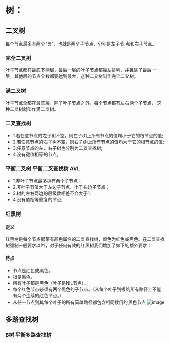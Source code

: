 # 树：
## 二叉树
每个节点最多有两个“叉”，也就是两个子节点，分别是左子节
点和右子节点。
### 完全二叉树
叶子节点都在最底下两层，最后一层的叶子节点都靠左排列，并且除了最后
一层，其他层的节点个数都要达到最大，这种二叉树叫作完全二叉树。
### 满二叉树
叶子节点全都在最底层，除了叶子节点之外，每个节点都有左右两个子节点，
这种二叉树就叫作满二叉树。
### 二叉查找树
* 1.若任意节点的左子树不空，则左子树上所有节点的值均小于它的根节点的值;
* 2.若任意节点的右子树不空，则右子树上所有节点的值均大于它的根节点的值;
* 3.任意节点的左、右子树也分别为二叉查找树;
* 4.没有键值相等的节点。
### 平衡二叉树 平衡二叉查找树 AVL
* 1.非叶子节点最多拥有两个子节点；
* 2.非叶子节值大于左边子节点、小于右边子节点；
* 3.树的左右两边的层级数相差不会大于1;
* 4.没有值相等重复的节点;
### 红黑树
#### 定义
红黑树是每个节点都带有颜色属性的二叉查找树，颜色为红色或黑色。在二叉查找树强制一般要求以外，对于任何有效的红黑树我们增加了如下的额外要求：
#### 特点
- 节点是红色或黑色。
- 根是黑色。
- 所有叶子都是黑色（叶子是NIL节点）。
- 每个红色节点必须有两个黑色的子节点。（从每个叶子到根的所有路径上不能有两个连续的红色节点。）
- 从任一节点到其每个叶子的所有简单路径都包含相同数目的黑色节点
![image](file:///Users/shiheng/Documents/RedBlackTree.PNG)
## 多路查找树
### B树 平衡多路查找树

